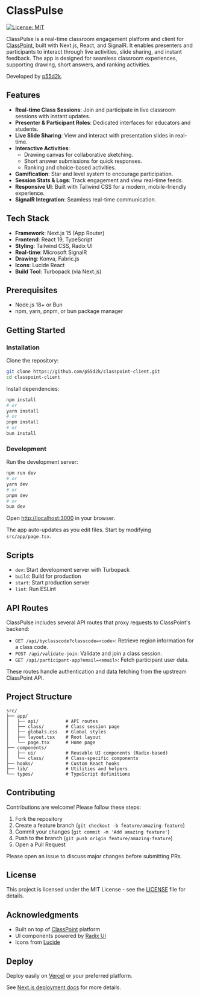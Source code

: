 # ClassPulse

[![License: MIT](https://img.shields.io/badge/License-MIT-yellow.svg)](LICENSE)

ClassPulse is a real-time classroom engagement platform and client for [ClassPoint](https://classpoint.app), built with Next.js, React, and SignalR. It enables presenters and participants to interact through live activities, slide sharing, and instant feedback. The app is designed for seamless classroom experiences, supporting drawing, short answers, and ranking activities.

Developed by [p55d2k](https://github.com/p55d2k).

## Features

- **Real-time Class Sessions**: Join and participate in live classroom sessions with instant updates.
- **Presenter & Participant Roles**: Dedicated interfaces for educators and students.
- **Live Slide Sharing**: View and interact with presentation slides in real-time.
- **Interactive Activities**:
  - Drawing canvas for collaborative sketching.
  - Short answer submissions for quick responses.
  - Ranking and choice-based activities.
- **Gamification**: Star and level system to encourage participation.
- **Session Stats & Logs**: Track engagement and view real-time feeds.
- **Responsive UI**: Built with Tailwind CSS for a modern, mobile-friendly experience.
- **SignalR Integration**: Seamless real-time communication.

## Tech Stack

- **Framework**: Next.js 15 (App Router)
- **Frontend**: React 19, TypeScript
- **Styling**: Tailwind CSS, Radix UI
- **Real-time**: Microsoft SignalR
- **Drawing**: Konva, Fabric.js
- **Icons**: Lucide React
- **Build Tool**: Turbopack (via Next.js)

## Prerequisites

- Node.js 18+ or Bun
- npm, yarn, pnpm, or bun package manager

## Getting Started

### Installation

Clone the repository:

```bash
git clone https://github.com/p55d2k/classpoint-client.git
cd classpoint-client
```

Install dependencies:

```bash
npm install
# or
yarn install
# or
pnpm install
# or
bun install
```

### Development

Run the development server:

```bash
npm run dev
# or
yarn dev
# or
pnpm dev
# or
bun dev
```

Open [http://localhost:3000](http://localhost:3000) in your browser.

The app auto-updates as you edit files. Start by modifying `src/app/page.tsx`.

## Scripts

- `dev`: Start development server with Turbopack
- `build`: Build for production
- `start`: Start production server
- `lint`: Run ESLint

## API Routes

ClassPulse includes several API routes that proxy requests to ClassPoint's backend:

- `GET /api/byclasscode?classcode=<code>`: Retrieve region information for a class code.
- `POST /api/validate-join`: Validate and join a class session.
- `GET /api/participant-app?email=<email>`: Fetch participant user data.

These routes handle authentication and data fetching from the upstream ClassPoint API.

## Project Structure

```
src/
├── app/
│   ├── api/          # API routes
│   ├── class/        # Class session page
│   ├── globals.css   # Global styles
│   ├── layout.tsx    # Root layout
│   └── page.tsx      # Home page
├── components/
│   ├── ui/           # Reusable UI components (Radix-based)
│   └── class/        # Class-specific components
├── hooks/            # Custom React hooks
├── lib/              # Utilities and helpers
└── types/            # TypeScript definitions
```

## Contributing

Contributions are welcome! Please follow these steps:

1. Fork the repository
2. Create a feature branch (`git checkout -b feature/amazing-feature`)
3. Commit your changes (`git commit -m 'Add amazing feature'`)
4. Push to the branch (`git push origin feature/amazing-feature`)
5. Open a Pull Request

Please open an issue to discuss major changes before submitting PRs.

## License

This project is licensed under the MIT License - see the [LICENSE](LICENSE) file for details.

## Acknowledgments

- Built on top of [ClassPoint](https://classpoint.app) platform
- UI components powered by [Radix UI](https://www.radix-ui.com/)
- Icons from [Lucide](https://lucide.dev/)

## Deploy

Deploy easily on [Vercel](https://vercel.com/new?utm_medium=default-template&filter=next.js&utm_source=create-next-app&utm_campaign=create-next-app-readme) or your preferred platform.

See [Next.js deployment docs](https://nextjs.org/docs/app/building-your-application/deploying) for more details.
